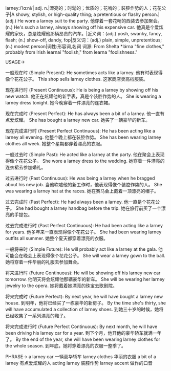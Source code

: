larney:/ˈlɑːni/| adj. n.|漂亮的；时髦的；优质的；花哨的；装腔作势的人；花花公子|A showy, stylish, or high-quality thing; a pretentious or flashy person.|(adj.) He wore a larney suit to the party. 他穿着一套花哨的西装去参加聚会。 (n.) He's such a larney, always showing off his expensive car. 他真是个爱炫耀的家伙，总是炫耀他那辆昂贵的汽车。|近义词：(adj.) posh, swanky, fancy, flash; (n.) show-off, dandy, fop|反义词：(adj.) plain, simple, unpretentious; (n.) modest person|词性:形容词,名词
词源: From Shelta *lárna "fine clothes," probably from Irish learnaí "foolish," from learna "foolishness."


USAGE->

一般现在时 (Simple Present):
He sometimes acts like a larney.  他有时表现得像个花花公子。
This shop sells larney clothes. 这家商店卖高档服装。

现在进行时 (Present Continuous):
He is being a larney by showing off his new watch. 他正在炫耀他的新手表，真是个装腔作势的人。
She is wearing a larney dress tonight. 她今晚穿着一件漂亮的连衣裙。

现在完成时 (Present Perfect):
He has always been a bit of a larney. 他一直有点爱炫耀。
She has bought a larney new car. 她买了一辆豪华的新车。

现在完成进行时 (Present Perfect Continuous):
He has been acting like a larney all evening. 他整个晚上都在装腔作势。
She has been wearing larney clothes all week. 她整个星期都穿着漂亮的衣服。

一般过去时 (Simple Past):
He acted like a larney at the party. 他在聚会上表现得像个花花公子。
She wore a larney dress to the wedding. 她穿着一件漂亮的连衣裙去参加婚礼。

过去进行时 (Past Continuous):
He was being a larney when he bragged about his new job. 当他吹嘘他的新工作时，他表现得像个装腔作势的人。
She was wearing a larney hat at the races.  她在赛马会上戴着一顶漂亮的帽子。

过去完成时 (Past Perfect):
He had always been a larney. 他一直是个花花公子。
She had bought a larney handbag before the trip.  她在旅行前买了一个漂亮的手提包。

过去完成进行时 (Past Perfect Continuous):
He had been acting like a larney for years.  他多年来一直表现得像个花花公子。
She had been wearing larney outfits all summer. 她整个夏天都穿着漂亮的衣服。


一般将来时 (Simple Future):
He will probably act like a larney at the gala. 他可能会在晚会上表现得像个花花公子。
She will wear a larney gown to the ball. 她将穿着一件华丽的礼服去参加舞会。

将来进行时 (Future Continuous):
He will be showing off his larney new car tomorrow. 他明天将会炫耀他那辆豪华的新车。
She will be wearing her larney jewelry to the opera. 她将戴着她漂亮的珠宝去歌剧院。


将来完成时 (Future Perfect):
By next year, he will have bought a larney new house. 到明年，他将已经买了一栋豪华的新房子。
By the time she's thirty, she will have accumulated a collection of larney shoes. 到她三十岁的时候，她将已经收集了一系列漂亮的鞋子。

将来完成进行时 (Future Perfect Continuous):
By next month, he will have been driving his larney car for a year. 到下个月，他开他的豪华轿车就满一年了。
By the end of the year, she will have been wearing larney clothes for the whole season. 到年底，她将穿着漂亮的衣服一整季了。



PHRASE->
a larney car 一辆豪华轿车
larney clothes 华丽的衣服
a bit of a larney 有点爱炫耀的人
acting larney  装腔作势
larney accent  做作的口音
